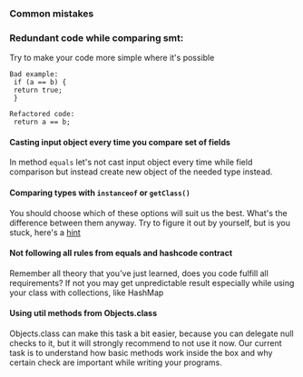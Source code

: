 ### Common mistakes

### Redundant code while comparing smt:
Try to make your code more simple where it's possible
```
Bad example:
 if (a == b) {
 return true;
 }
```
```
Refactored code:
 return a == b;
```

#### Casting input object every time you compare set of fields
In method `equals` let's not cast input object every time while field comparison but instead 
create new object of the needed type instead.

#### Comparing types with `instanceof` or `getClass()`
You should choose which of these options will suit us the best. What's the difference between them
anyway. Try to figure it out by yourself, but is you stuck, here's a [hint](https://overcoder.net/q/59643/instanceof-vs-getclass#1971415)

#### Not following all rules from equals and hashcode contract
Remember all theory that you've just learned, does you code fulfill all requirements? 
If not you may get unpredictable result especially while using your class with collections, like HashMap

#### Using util methods from Objects.class
Objects.class can make this task a bit easier, because you can delegate null checks to it, but it will 
strongly recommend to not use it now. Our current task is to understand how basic methods work inside the box
and why certain check are important while writing your programs.
